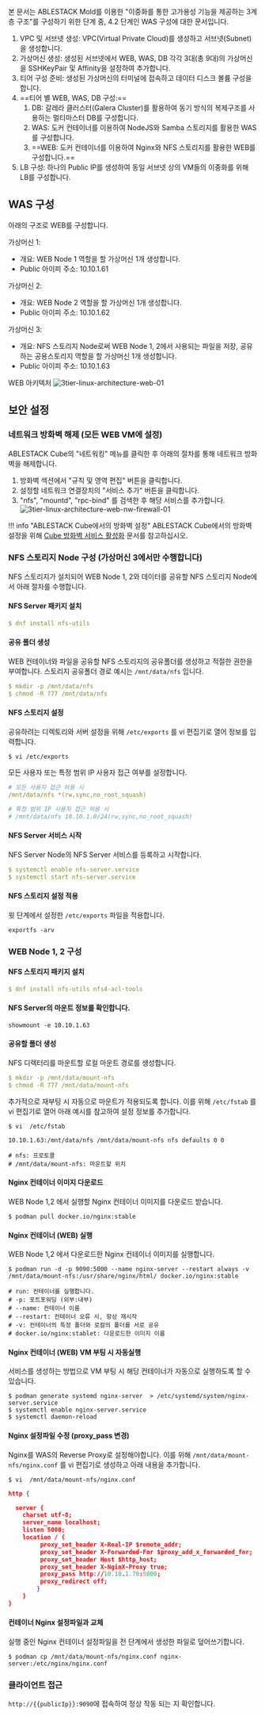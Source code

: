 본 문서는 ABLESTACK Mold를 이용한 "이중화를 통한 고가용성 기능을 제공하는 3계층 구조"를 구성하기 위한 단계 중, 4.2 단계인 WAS 구성에 대한 문서입니다.

1. VPC 및 서브넷 생성: VPC(Virtual Private Cloud)를 생성하고 서브넷(Subnet)을 생성합니다.
2. 가상머신 생성: 생성된 서브넷에서 WEB, WAS, DB 각각 3대(총 9대)의 가상머신을 SSHKeyPair 및 Affinity을 설정하여 추가합니다.
3. 티어 구성 준비: 생성된 가상머신의 터미널에 접속하고 데이터 디스크 볼륨 구성을 합니다.
4. ==티어 별 WEB, WAS, DB 구성:==
      1. DB: 갈레라 클러스터(Galera Cluster)를 활용하여 동기 방식의 복제구조를 사용하는 멀티마스터 DB를 구성합니다.
      2. WAS: 도커 컨테이너를 이용하여 NodeJS와 Samba 스토리지를 활용한 WAS를 구성합니다.
      3. ==WEB: 도커 컨테이너를 이용하여 Nginx와 NFS 스토리지를 활용한 WEB를 구성합니다.==
5. LB 구성: 하나의 Public IP를 생성하여 동일 서브넷 상의 VM들의 이중화를 위해 LB를 구성합니다.

## WAS 구성
아래의 구조로 WEB를 구성합니다.

가상머신 1: 

   - 개요: WEB Node 1 역할을 할 가상머신 1개 생성합니다.
   - Public 아이피 주소: 10.10.1.61

가상머신 2: 

   - 개요: WEB Node 2 역할을 할 가상머신 1개 생성합니다.
   - Public 아이피 주소: 10.10.1.62


가상머신 3: 

   - 개요: NFS 스토리지 Node로써 WEB Node 1, 2에서 사용되는 파일을 저장, 공유하는 공용스토리지 역할을 할 가상머신 1개 생성합니다.
   - Public 아이피 주소: 10.10.1.63

WEB 아키텍처 
![3tier-linux-architecture-web-01](../../../../assets/images/3tier-linux-architecture-web-01.png)

## 보안 설정
### 네트워크 방화벽 해제 (모든 WEB VM에 설정)
ABLESTACK Cube의 "네트워킹" 메뉴를 클릭한 후 아래의 절차를 통해 네트워크 방화벽을 해제합니다.

1. 방화벽 섹션에서 "규칙 및 영역 편집" 버튼을 클릭합니다.
2. 설정할 네트워크 연결장치의 "서비스 추가" 버튼을 클릭합니다.
3. "nfs", "mountd", "rpc-bind" 를 검색한 후 해당 서비스를 추가합니다.
    ![3tier-linux-architecture-web-nw-firewall-01](../../../../assets/images/3tier-linux-architecture-web-nw-firewall-01.png)

!!! info "ABLESTACK Cube에서의 방화벽 설정"
    ABLESTACK Cube에서의 방화벽 설정을 위해 [Cube 방화벽 서비스 활성화](../../../../administration/cube/networking-guide#_27) 문서를 참고하십시오.

### NFS 스토리지 Node 구성 (가상머신 3에서만 수행합니다)
NFS 스토리지가 설치되어 WEB Node 1, 2와 데이터를 공유할 NFS 스토리지 Node에서 아래 절차를 수행합니다.
#### NFS Server 패키지 설치
``` yaml
$ dnf install nfs-utils
```

#### 공유 폴더 생성
WEB 컨테이너와 파일을 공유할 NFS 스토리지의 공유폴더를 생성하고 적절한 권한을 부여합니다.
스토리지 공유폴더 경로 예시는 `/mnt/data/nfs` 입니다.
``` yaml
$ mkdir -p /mnt/data/nfs
$ chmod -R 777 /mnt/data/nfs
```

#### NFS 스토리지 설정
공유하려는 디렉토리와 서버 설정을 위해 `/etc/exports` 를 vi 편집기로 열어 정보를 입력합니다.
``` 
$ vi /etc/exports
```
모든 사용자 또는 특정 범위 IP 사용자 접근 여부를 설정합니다.
``` yaml
# 모든 사용자 접근 허용 시
/mnt/data/nfs *(rw,sync,no_root_squash) 

# 특정 범위 IP 사용자 접근 허용 시
# /mnt/data/nfs 10.10.1.0/24(rw,sync,no_root_squash) 
```

#### NFS Server 서비스 시작
NFS Server Node의 NFS Server 서비스를 등록하고 시작합니다.
``` yaml
$ systemctl enable nfs-server.service
$ systemctl start nfs-server.service
```

#### NFS 스토리지 설정 적용
윗 단계에서 설정한 `/etc/exports` 파일을 적용합니다.
```
exportfs -arv
```

### WEB Node 1, 2 구성

#### NFS 스토리지 패키지 설치
``` yaml
$ dnf install nfs-utils nfs4-acl-tools
```

#### NFS Server의 마운트 정보를 확인합니다.
```
showmount -e 10.10.1.63
```

#### 공유할 폴더 생성
NFS 디렉터리를 마운트할 로컬 마운트 경로를 생성합니다.
``` yaml
$ mkdir -p /mnt/data/mount-nfs
$ chmod -R 777 /mnt/data/mount-nfs
```

추가적으로 재부팅 시 자동으로 마운트가 적용되도록 합니다.
이를 위해 `/etc/fstab` 를 vi 편집기로 열어 아래 예시를 참고하여 설정 정보를 추가합니다.
```
$ vi  /etc/fstab
```

``` 
10.10.1.63:/mnt/data/nfs /mnt/data/mount-nfs nfs defaults 0 0

# nfs: 프로토콜
# /mnt/data/mount-nfs: 마운트할 위치
```

#### Nginx 컨테이너 이미지 다운로드
WEB Node 1,2 에서 실행할 Nginx 컨테이너 이미지를 다운로드 받습니다.

```
$ podman pull docker.io/nginx:stable
```

#### Nginx 컨테이너 (WEB) 실행 
WEB Node 1,2 에서 다운로드한 Nginx 컨테이너 이미지를 실행합니다.

```
$ podman run -d -p 9090:5000 --name nginx-server --restart always -v /mnt/data/mount-nfs:/usr/share/nginx/html/ docker.io/nginx:stable

# run: 컨테이너를 실행합니다.
# -p: 포트포워딩 (외부:내부)
# --name: 컨테이너 이름
# --restart: 컨테이너 오류 시, 항상 재시작
# -v: 컨테이너의 특정 폴더와 로컬의 폴더를 서로 공유
# docker.io/nginx:stablet: 다운로드한 이미지 이름
```

#### Nginx 컨테이너 (WEB) VM 부팅 시 자동실행
서비스를 생성하는 방법으로 VM 부팅 시 해당 컨테이너가 자동으로 실행하도록 할 수 있습니다.
```
$ podman generate systemd nginx-server  > /etc/systemd/system/nginx-server.service
$ systemctl enable nginx-server.service
$ systemctl daemon-reload
```

#### Nginx 설정파일 수정 (proxy_pass 변경)
Nginx를 WAS의 Reverse Proxy로 설정해야합니다.
이를 위해 `/mnt/data/mount-nfs/nginx.conf` 를 vi 편집기로 생성하고 아래 내용을 추가합니다.
```
$ vi  /mnt/data/mount-nfs/nginx.conf
```

``` json
http {

  server {
    charset utf-8;
    server_name localhost;
    listen 5000;
    location / {
         proxy_set_header X-Real-IP $remote_addr;
         proxy_set_header X-Forwarded-For $proxy_add_x_forwarded_for;
         proxy_set_header Host $http_host;
         proxy_set_header X-NginX-Proxy true;
         proxy_pass http://10.10.1.70:5000;
         proxy_redirect off;
    	}
	}
}
```

#### 컨테이너 Nginx 설정파일과 교체
실행 중인 Nginx 컨테이너 설정파일을 전 단계에서 생성한 파일로 덮어쓰기합니다.
```
$ podman cp /mnt/data/mount-nfs/nginx.conf nginx-server:/etc/nginx/nginx.conf
```

### 클라이언트 접근
`http://{{publicIp}}:9090`에 접속하여 정상 작동 되는 지 확인합니다.






